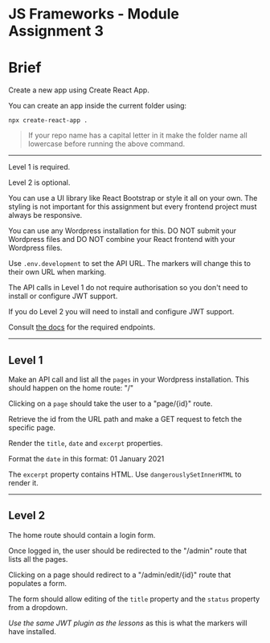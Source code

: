# JS Frameworks - Module Assignment 3

# Brief

Create a new app using Create React App.

You can create an app inside the current folder using:

```
npx create-react-app .
```

> If your repo name has a capital letter in it make the folder name all lowercase before running the above command.

---

Level 1 is required.

Level 2 is optional.

You can use a UI library like React Bootstrap or style it all on your own. The styling is not important for this assignment but every frontend project must always be responsive.

You can use any Wordpress installation for this. DO NOT submit your Wordpress files and DO NOT combine your React frontend with your Wordpress files.

Use `.env.development` to set the API URL. The markers will change this to their own URL when marking.

The API calls in Level 1 do not require authorisation so you don't need to install or configure JWT support.

If you do Level 2 you will need to install and configure JWT support.

Consult <a href="https://developer.wordpress.org/rest-api/reference/" target="_blank">the docs</a> for the required endpoints.

---

## Level 1

Make an API call and list all the `pages` in your Wordpress installation. This should happen on the home route: "/"

Clicking on a `page` should take the user to a "page/{id}" route.

Retrieve the id from the URL path and make a GET request to fetch the specific page.

Render the `title`, `date` and `excerpt` properties.

Format the `date` in this format: 01 January 2021

The `excerpt` property contains HTML. Use `dangerouslySetInnerHTML` to render it.

---

## Level 2

The home route should contain a login form.

Once logged in, the user should be redirected to the "/admin" route that lists all the pages.

Clicking on a page should redirect to a "/admin/edit/{id}" route that populates a form.

The form should allow editing of the `title` property and the `status` property from a dropdown.

_Use the same JWT plugin as the lessons_ as this is what the markers will have installed.
